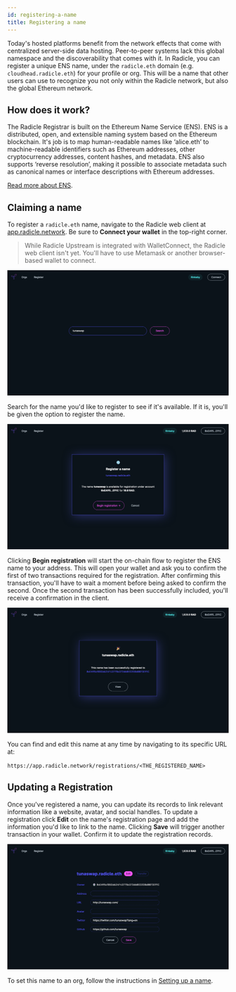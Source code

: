 ```yaml
---
id: registering-a-name
title: Registering a name
---
```


Today's hosted platforms benefit from the network effects that come with centralized server-side data hosting. Peer-to-peer systems lack this global namespace and the discoverability that comes with it. In Radicle, you can register a unique ENS name, under the `radicle.eth` domain (e.g. `cloudhead.radicle.eth`) for your profile or org. This will be a name that other users can use to recognize you not only within the Radicle network, but also the global Ethereum network.

## How does it work?

The Radicle Registrar is built on the Ethereum Name Service (ENS). ENS is a distributed, open, and extensible naming system based on the Ethereum blockchain. It's job is to map human-readable names like ‘alice.eth’ to machine-readable identifiers such as Ethereum addresses, other cryptocurrency addresses, content hashes, and metadata. ENS also supports ‘reverse resolution’, making it possible to associate metadata such as canonical names or interface descriptions with Ethereum addresses. 

[Read more about ENS][ens].

## Claiming a name

To register a `radicle.eth` name, navigate to the Radicle web client at [app.radicle.network][app]. Be sure to **Connect your wallet** in the top-right corner.

> While Radicle Upstream is integrated with WalletConnect, the Radicle web client isn't yet. You'll have to use Metamask or another browser-based wallet to connect. 

![Radicle Web Client][wc] 

Search for the name you'd like to register to see if it's available. If it is, you'll be given the option to register the name. 

![Register name][rn] 

Clicking **Begin registration** will start the on-chain flow to register the ENS name to your address. This will open your wallet and ask you to confirm the first of two transactions required for the registration. After confirming this transaction, you'll have to wait a moment before being asked to confirm the second. Once the second transaction has been successfully included, you'll receive a confirmation in the client.

![Registration Success][rs]

You can find and edit this name at any time by navigating to its specific URL at:

`https://app.radicle.network/registrations/<THE_REGISTERED_NAME>`

## Updating a Registration

Once you've registered a name, you can update its records to link relevant information like a website, avatar, and social handles. To update a registration click **Edit** on the name's registration page and add the information you'd like to link to the name. Clicking **Save** will trigger another transaction in your wallet. Confirm it to update the registration records. 

![Update Registration][ur]

To set this name to an org, follow the instructions in [Setting up a name][sn].

[ens]: https://ens.domains/
[app]: https://app.radicle.network/
[sn]: connecting-to-ethereum/setting-up-a-name.md

[wc]: /img/web-client.png
[rn]: /img/register-name.png
[rs]: /img/registration-success.png
[ur]: /img/update-registration.png
